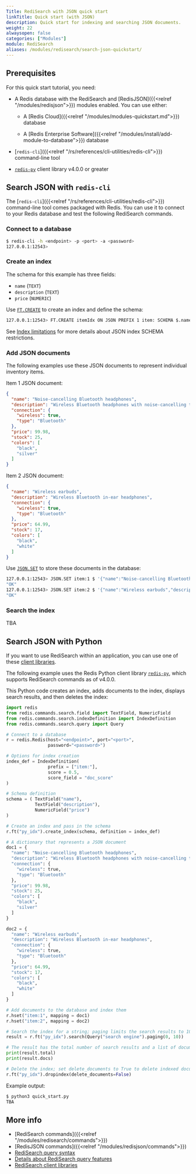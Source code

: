 ```yaml
---
Title: RediSearch with JSON quick start
linkTitle: Quick start (with JSON)
description: Quick start for indexing and searching JSON documents.
weight: 22
alwaysopen: false
categories: ["Modules"]
module: RediSearch
aliases: /modules/redisearch/search-json-quickstart/
---
```


## Prerequisites

For this quick start tutorial, you need:

- A Redis database with the RediSearch and [RedisJSON]({{<relref "/modules/redisjson">}}) modules enabled. You can use either:

    - A [Redis Cloud]({{<relref "/modules/modules-quickstart.md">}}) database

    - A [Redis Enterprise Software]({{<relref "/modules/install/add-module-to-database">}}) database

- [`redis-cli`]({{<relref "/rs/references/cli-utilities/redis-cli">}}) command-line tool

- [`redis-py`](https://github.com/redis/redis-py) client library v4.0.0 or greater

## Search JSON with `redis-cli`

The [`redis-cli`]({{<relref "/rs/references/cli-utilities/redis-cli">}}) command-line tool comes packaged with Redis. You can use it to connect to your Redis database and test the following RediSearch commands.

### Connect to a database

```sh
$ redis-cli -h <endpoint> -p <port> -a <password>
127.0.0.1:12543>
```

### Create an index

The schema for this example has three fields: 
- `name` (`TEXT`)
- `description` (`TEXT`)
- `price` (`NUMERIC`)

<!-- TODO: mention/link to JSONPath -->

Use [`FT.CREATE`](https://redis.io/commands/ft.create) to create an index and define the schema:

```sh
127.0.0.1:12543> FT.CREATE itemIdx ON JSON PREFIX 1 item: SCHEMA $.name AS name TEXT $.description as description TEXT $.price AS price NUMERIC
```

See [Index limitations](https://redis.io/docs/stack/search/indexing_json/#index-limitations) for more details about JSON index SCHEMA restrictions.

### Add JSON documents

The following examples use these JSON documents to represent individual inventory items.

Item 1 JSON document:

```json
{
  "name": "Noise-cancelling Bluetooth headphones",
  "description": "Wireless Bluetooth headphones with noise-cancelling technology",
  "connection": {
    "wireless": true,
    "type": "Bluetooth"
  },
  "price": 99.98,
  "stock": 25,
  "colors": [
    "black",
    "silver"
  ]
}
```

Item 2 JSON document:

```json
{
  "name": "Wireless earbuds",
  "description": "Wireless Bluetooth in-ear headphones",
  "connection": {
    "wireless": true,
    "type": "Bluetooth"
  },
  "price": 64.99,
  "stock": 17,
  "colors": [
    "black",
    "white"
  ]
}
```

Use [`JSON.SET`](https://redis.io/commands/json.set) to store these documents in the database:

```sh
127.0.0.1:12543> JSON.SET item:1 $ '{"name":"Noise-cancelling Bluetooth headphones","description":"Wireless Bluetooth headphones with noise-cancelling technology","connection":{"wireless":true,"type":"Bluetooth"},"price":99.98,"stock":25,"colors":["black","silver"]}'
"OK"
127.0.0.1:12543> JSON.SET item:2 $ '{"name":"Wireless earbuds","description":"Wireless Bluetooth in-ear headphones","connection":{"wireless":true,"type":"Bluetooth"},"price":64.99,"stock":17,"colors":["black","white"]}'
"OK"
```

### Search the index

TBA

## Search JSON with Python

If you want to use RediSearch within an application, you can use one of these [client libraries](https://oss.redis.com/redisearch/Clients/).

The following example uses the Redis Python client library [`redis-py`](https://github.com/redis/redis-py), which supports RediSearch commands as of v4.0.0.

This Python code creates an index, adds documents to the index, displays search results, and then deletes the index:

```python
import redis
from redis.commands.search.field import TextField, NumericField
from redis.commands.search.indexDefinition import IndexDefinition
from redis.commands.search.query import Query

# Connect to a database
r = redis.Redis(host="<endpoint>", port="<port>", 
                password="<password>")

# Options for index creation
index_def = IndexDefinition(
                prefix = ["item:"],
                score = 0.5,
                score_field = "doc_score"
)

# Schema definition
schema = ( TextField("name"),
           TextField("description"),
           NumericField("price")
)

# Create an index and pass in the schema
r.ft("py_idx").create_index(schema, definition = index_def)

# A dictionary that represents a JSON document
doc1 = {
  "name": "Noise-cancelling Bluetooth headphones",
  "description": "Wireless Bluetooth headphones with noise-cancelling technology",
  "connection": {
    "wireless": true,
    "type": "Bluetooth"
  },
  "price": 99.98,
  "stock": 25,
  "colors": [
    "black",
    "silver"
  ]
}

doc2 = {
  "name": "Wireless earbuds",
  "description": "Wireless Bluetooth in-ear headphones",
  "connection": {
    "wireless": true,
    "type": "Bluetooth"
  },
  "price": 64.99,
  "stock": 17,
  "colors": [
    "black",
    "white"
  ]
}

# Add documents to the database and index them
r.hset("item:1", mapping = doc1)
r.hset("item:2", mapping = doc2)

# Search the index for a string; paging limits the search results to 10
result = r.ft("py_idx").search(Query("search engine").paging(0, 10))

# The result has the total number of search results and a list of documents
print(result.total)
print(result.docs)

# Delete the index; set delete_documents to True to delete indexed documents as well
r.ft("py_idx").dropindex(delete_documents=False)
```

Example output:
```sh
$ python3 quick_start.py 
TBA
```

## More info

- [RediSearch commands]({{<relref "/modules/redisearch/commands">}})
- [RedisJSON commands]({{<relref "/modules/redisjson/commands">}})
- [RediSearch query syntax](https://redis.io/docs/stack/search/reference/query_syntax/)
- [Details about RediSearch query features](https://redis.io/docs/stack/search/reference/)
- [RediSearch client libraries](https://redis.io/docs/stack/search/clients/)
